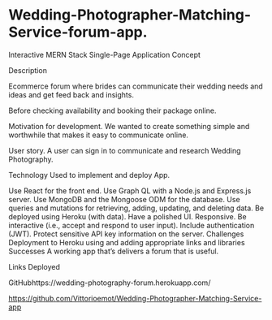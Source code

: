 # Wedding-Photographer-Matching-Service-forum-app.

Interactive MERN Stack Single-Page Application
Concept

Description

Ecommerce forum where brides can communicate their wedding needs and ideas and get feed back and insights.

Before checking availability and booking their package online.

Motivation for development.  We wanted to create something simple and worthwhile that makes it easy to communicate online.

User story.  A user can sign in to communicate and research Wedding Photography.


Technology Used to implement and deploy App.

Use React for the front end.
Use Graph QL with a Node.js and Express.js server.
Use MongoDB and the Mongoose ODM for the database.
Use queries and mutations for retrieving, adding, updating, and deleting data.
Be deployed using Heroku (with data).
Have a polished UI.
Responsive.
Be interactive (i.e., accept and respond to user input).
Include authentication (JWT).
Protect sensitive API key information on the server.
Challenges
Deployment to Heroku using and adding appropriate links and libraries
Successes
 A working app that’s delivers a forum that is useful. 

Links
Deployed 

GitHubhttps://wedding-photography-forum.herokuapp.com/

https://github.com/Vittorioemot/Wedding-Photographer-Matching-Service-app

